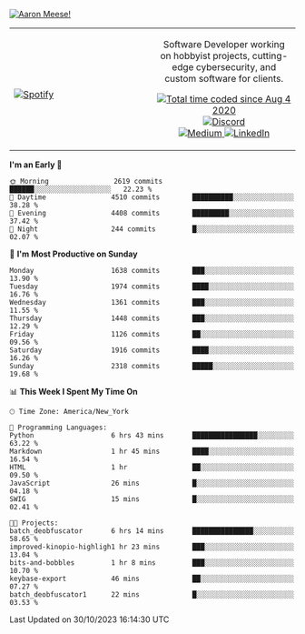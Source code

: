 [![Aaron Meese!](https://user-images.githubusercontent.com/17814535/88975338-a2aabf00-d27f-11ea-963f-8a19608716b4.png)](https://github.com/ajmeese7/readme-ascii "README ASCII")

<!-- Modified from project here: https://github.com/novatorem/novatorem -->
<table width="100%">
  <tr>
  <td width="50%">

&nbsp; <br> [![Spotify](https://ajmeese7.vercel.app/api/spotify)](https://open.spotify.com/user/ajmeese)

  </td>
  <td width="50%">
    <p align="center">
    Software Developer working on hobbyist projects, cutting-edge cybersecurity, and custom software for clients.
    </p>
    <p align="center">
      <a href="https://wakatime.com/@f726891d-3b02-46cd-9b60-e8c59f9e2b14">
        <img src="https://wakatime.com/badge/user/f726891d-3b02-46cd-9b60-e8c59f9e2b14.svg" alt="Total time coded since Aug 4 2020" title="WakaTime" />
      </a>
      <a href="http://link.aaronmeese.com/discord">
        <img src="https://img.shields.io/badge/discord-ajmeese7%234835-369?style=flat-square&logo=discord&logoColor=white&color=purple" alt="Discord" title="Discord">
      </a>
      <br />
      <a href="https://link.aaronmeese.com/medium">
        <img src="https://img.shields.io/badge/medium-ajmeese7-1DB954?style=flat-square&logo=medium&logoColor=white" alt="Medium" title="Medium">
      </a>
      <a href="https://link.aaronmeese.com/linkedin">
        <img src="https://img.shields.io/badge/linkedIn-aaronmeese-1DB954?style=flat-square&logo=linkedin&logoColor=white&color=blue" alt="LinkedIn" title="LinkedIn">
      </a>
    </p>
  </td>

</table>

[//]: <> (The `&nbsp;` is to have Aphelion take up more space)

<!--START_SECTION:waka-->
**I'm an Early 🐤** 

```text
🌞 Morning                2619 commits        ██████░░░░░░░░░░░░░░░░░░░   22.23 % 
🌆 Daytime                4510 commits        ██████████░░░░░░░░░░░░░░░   38.28 % 
🌃 Evening                4408 commits        █████████░░░░░░░░░░░░░░░░   37.42 % 
🌙 Night                  244 commits         █░░░░░░░░░░░░░░░░░░░░░░░░   02.07 % 
```
📅 **I'm Most Productive on Sunday** 

```text
Monday                   1638 commits        ███░░░░░░░░░░░░░░░░░░░░░░   13.90 % 
Tuesday                  1974 commits        ████░░░░░░░░░░░░░░░░░░░░░   16.76 % 
Wednesday                1361 commits        ███░░░░░░░░░░░░░░░░░░░░░░   11.55 % 
Thursday                 1448 commits        ███░░░░░░░░░░░░░░░░░░░░░░   12.29 % 
Friday                   1126 commits        ██░░░░░░░░░░░░░░░░░░░░░░░   09.56 % 
Saturday                 1916 commits        ████░░░░░░░░░░░░░░░░░░░░░   16.26 % 
Sunday                   2318 commits        █████░░░░░░░░░░░░░░░░░░░░   19.68 % 
```


📊 **This Week I Spent My Time On** 

```text
🕑︎ Time Zone: America/New_York

💬 Programming Languages: 
Python                   6 hrs 43 mins       ████████████████░░░░░░░░░   63.22 % 
Markdown                 1 hr 45 mins        ████░░░░░░░░░░░░░░░░░░░░░   16.54 % 
HTML                     1 hr                ██░░░░░░░░░░░░░░░░░░░░░░░   09.50 % 
JavaScript               26 mins             █░░░░░░░░░░░░░░░░░░░░░░░░   04.18 % 
SWIG                     15 mins             █░░░░░░░░░░░░░░░░░░░░░░░░   02.41 % 

🐱‍💻 Projects: 
batch_deobfuscator       6 hrs 14 mins       ███████████████░░░░░░░░░░   58.65 % 
improved-kinopio-highligh1 hr 23 mins        ███░░░░░░░░░░░░░░░░░░░░░░   13.04 % 
bits-and-bobbles         1 hr 8 mins         ███░░░░░░░░░░░░░░░░░░░░░░   10.70 % 
keybase-export           46 mins             ██░░░░░░░░░░░░░░░░░░░░░░░   07.27 % 
batch_deobfuscator1      22 mins             █░░░░░░░░░░░░░░░░░░░░░░░░   03.53 % 
```


 Last Updated on 30/10/2023 16:14:30 UTC
<!--END_SECTION:waka-->
